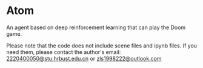 # Atom
An agent based on deep reinforcement learning that can play the Doom game. 

Please note that the code does not include scene files and ipynb files. If you need them, please contact the author's email: 2220400050@stu.hrbust.edu.cn or zls1998222@outlook.com
